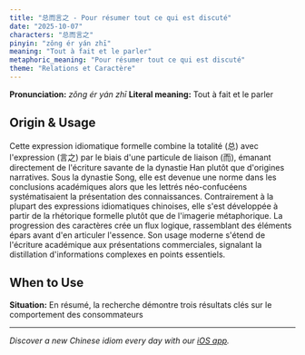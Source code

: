 ```yaml
---
title: "总而言之 - Pour résumer tout ce qui est discuté"
date: "2025-10-07"
characters: "总而言之"
pinyin: "zǒng ér yán zhī"
meaning: "Tout à fait et le parler"
metaphoric_meaning: "Pour résumer tout ce qui est discuté"
theme: "Relations et Caractère"
---
```


**Pronunciation:** *zǒng ér yán zhī*
**Literal meaning:** Tout à fait et le parler

## Origin & Usage

Cette expression idiomatique formelle combine la totalité (总) avec l'expression (言之) par le biais d'une particule de liaison (而), émanant directement de l'écriture savante de la dynastie Han plutôt que d'origines narratives. Sous la dynastie Song, elle est devenue une norme dans les conclusions académiques alors que les lettrés néo-confucéens systématisaient la présentation des connaissances. Contrairement à la plupart des expressions idiomatiques chinoises, elle s'est développée à partir de la rhétorique formelle plutôt que de l'imagerie métaphorique. La progression des caractères crée un flux logique, rassemblant des éléments épars avant d'en articuler l'essence. Son usage moderne s'étend de l'écriture académique aux présentations commerciales, signalant la distillation d'informations complexes en points essentiels.

## When to Use

**Situation:** En résumé, la recherche démontre trois résultats clés sur le comportement des consommateurs

---

*Discover a new Chinese idiom every day with our [iOS app](https://apps.apple.com/us/app/daily-chinese-idioms/id6740611324).*
